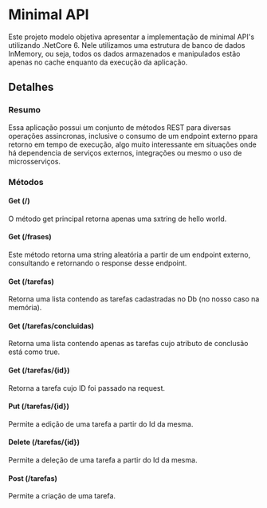 # Minimal API
Este projeto modelo objetiva apresentar a implementação de minimal API's utilizando .NetCore 6. Nele utilizamos uma estrutura de banco de dados InMemory, ou seja, todos os dados armazenados e manipulados estão apenas no cache enquanto da execução da aplicação.

## Detalhes
### Resumo
Essa aplicação possui um conjunto de métodos REST para diversas operações assincronas, inclusive o consumo de um endpoint externo ppara retorno em tempo de execução, algo muito interessante em situações onde há dependencia de serviços externos, integrações ou mesmo o uso de microsserviços.

### Métodos
#### Get (/)
O método get principal retorna apenas uma sxtring de hello world.
#### Get (/frases)
Este método retorna uma string aleatória a partir de um endpoint externo, consultando e retornando o response desse endpoint.
#### Get (/tarefas)
Retorna uma lista contendo as tarefas cadastradas no Db (no nosso caso na memória).
#### Get (/tarefas/concluidas)
Retorna uma lista contendo apenas as tarefas cujo atributo de conclusão está como true.
#### Get (/tarefas/{id})
Retorna a tarefa cujo ID foi passado na request.
#### Put (/tarefas/{id})
Permite a edição de uma tarefa a partir do Id da mesma.
#### Delete (/tarefas/{id})
Permite a deleção de uma tarefa a partir do Id da mesma.
#### Post (/tarefas)
Permite a criação de uma tarefa.